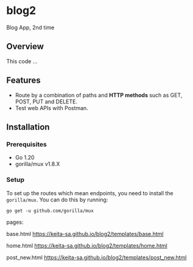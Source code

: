 # blog2
Blog App, 2nd time

## Overview
This code ...

## Features

- Route by a combination of paths and **HTTP methods** such as GET, POST, PUT and DELETE.
- Test web APIs with Postman. 

## Installation

### Prerequisites

- Go 1.20
- gorilla/mux v1.8.X


### Setup
To set up the routes which mean endpoints, you need to install the `gorilla/mux`. You can do this by running:
```
go get -u github.com/gorilla/mux
```

pages:

base.html https://keita-sa.github.io/blog2/templates/base.html

home.html https://keita-sa.github.io/blog2/templates/home.html

post_new.html https://keita-sa.github.io/blog2/templates/post_new.html
